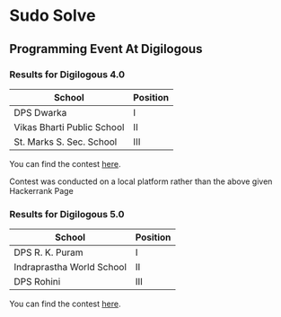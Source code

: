 # Sudo Solve
## Programming Event At Digilogous

### Results for Digilogous 4.0
School | Position  
-------|----------
DPS Dwarka | I 
Vikas Bharti Public School | II 
St. Marks S. Sec. School | III

You can find the contest [here](https://www.hackerrank.com/digilogous4).

Contest was conducted on a local platform rather than the above given Hackerrank Page

### Results for Digilogous 5.0
School | Position  
-------|----------
DPS R. K. Puram | I 
Indraprastha World School | II 
DPS Rohini | III

You can find the contest [here](https://www.hackerrank.com/sudo-solve-5-0).
